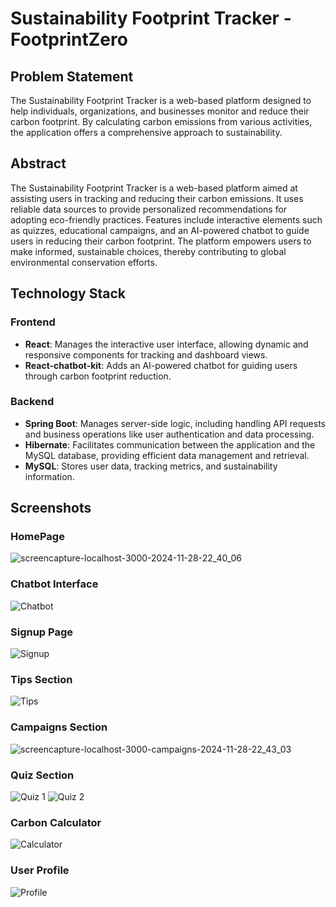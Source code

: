 # Sustainability Footprint Tracker - FootprintZero

## Problem Statement
The Sustainability Footprint Tracker is a web-based platform designed to help individuals, organizations, and businesses monitor and reduce their carbon footprint. By calculating carbon emissions from various activities, the application offers a comprehensive approach to sustainability.

## Abstract
The Sustainability Footprint Tracker is a web-based platform aimed at assisting users in tracking and reducing their carbon emissions. It uses reliable data sources to provide personalized recommendations for adopting eco-friendly practices. Features include interactive elements such as quizzes, educational campaigns, and an AI-powered chatbot to guide users in reducing their carbon footprint. The platform empowers users to make informed, sustainable choices, thereby contributing to global environmental conservation efforts.

## Technology Stack

### Frontend
- **React**: Manages the interactive user interface, allowing dynamic and responsive components for tracking and dashboard views.
- **React-chatbot-kit**: Adds an AI-powered chatbot for guiding users through carbon footprint reduction.

### Backend
- **Spring Boot**: Manages server-side logic, including handling API requests and business operations like user authentication and data processing.
- **Hibernate**: Facilitates communication between the application and the MySQL database, providing efficient data management and retrieval.
- **MySQL**: Stores user data, tracking metrics, and sustainability information.


## Screenshots

### HomePage
![screencapture-localhost-3000-2024-11-28-22_40_06](https://github.com/user-attachments/assets/1d46592a-6fa1-4efa-9d3d-cfc0d4a0846d)

### Chatbot Interface
![Chatbot](https://github.com/user-attachments/assets/cf3b3679-2bce-4808-85ca-58e55dbfabc4) 

### Signup Page
![Signup](https://github.com/user-attachments/assets/3cf6ee1b-ad87-4a35-b17d-9ac9d20ebab0)

### Tips Section
![Tips](https://github.com/user-attachments/assets/1d44925d-7d48-45e4-b2db-7c820c24735e)

### Campaigns Section
![screencapture-localhost-3000-campaigns-2024-11-28-22_43_03](https://github.com/user-attachments/assets/2c7f831e-f8ab-4c7e-b60d-97ae5580e24a)

### Quiz Section
![Quiz 1](https://github.com/user-attachments/assets/8517d41d-327a-4167-ad2d-3510c40ed1d2) ![Quiz 2](https://github.com/user-attachments/assets/9eae0aa2-3c77-4956-a2d6-b85e4a253f18)

### Carbon Calculator
![Calculator](https://github.com/user-attachments/assets/c38cabfc-5903-4284-9451-bc069add4748)

### User Profile
![Profile](https://github.com/user-attachments/assets/993a04ee-2d0d-4154-b668-4a64d46e48a1)












